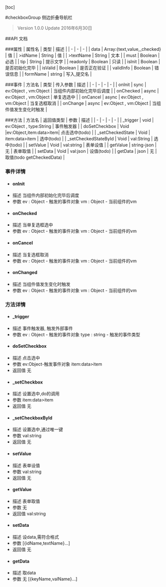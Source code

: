 ﻿[toc]

#checkboxGroup 侧边折叠导航栏
> Version 1.0.0
> Update 2016年6月30日

##API 文档

###属性
| 属性名 | 类型 | 描述 |
| - | - | - |
| data | Array:{text,value,_checked} | 值 |
| >idName | String |  值 |
| >textName | String | 文本 |
| must | Boolean | 必选 |
| tip | String | 提示文字 |
| readonly | Boolean | 只读 |
| isInit | Boolean | 是否初始化完毕 |
| isValid | Boolean | 是否正在验证 |
| validInfo | Boolean | 错误信息 |
| formName | string | 写入,提交名 |

###事件
| 方法名 | 类型 | 传入参数 | 描述 |
| - | - | - | - |
| onInit | sync | ev:Object , vm:Object | 当组件内部初始化完毕后调度 |
| onChecked | async | ev:Object , vm:Object | 单复选选中 |
| onCancel | async | ev:Object , vm:Object | 当复选框取消 |
| onChange | async | ev:Object , vm:Object | 当组件值发生变化时触发 |

###方法
| 方法名 | 返回值类型 | 参数 | 描述 |
| - | - | - | - |
| _trigger | void | ev:Object , type:String | 事件触发器 |
| doSetCheckbox | Void |ev:Object,item:data>item| 点击选中(todo) |
| _setCheckedState | Void | item:data>item | 选中(todo) |
| _setCheckedStateById | Void | val:String | 选中(todo) |
| setValue | Void | val:string | 表单设值 |
| getValue | string-json | 无 | 表单取值 |
| setData | Void | val:json | 设值(todo) |
| getData | json | 无 | 取值(todo getCheckedData) |
### 事件详情
* #### onInit
+ 描述
当组件内部初始化完毕后调度
+ 参数
ev : Object - 触发的事件对象
vm : Object - 当前组件的vm

* #### onChecked
+ 描述
当单复选框选中
+ 参数
ev : Object - 触发的事件对象
vm : Object - 当前组件的vm

* #### onCancel
+ 描述
当复选框取消
+ 参数
ev : Object - 触发的事件对象
vm : Object - 当前组件的vm

* #### onChanged
+ 描述
当组件值发生变化时触发
+ 参数
ev : Object - 触发的事件对象
vm : Object - 当前组件的vm



### 方法详情
* #### _trigger
+ 描述
事件触发器, 触发外部事件
+ 参数
ev : Object - 触发的事件对象
type : string - 触发的事件类型

* #### doSetCheckbox
+ 描述
点击选中
+ 参数
ev:Object-触发事件对象
item:data>item
+ 返回值
无
* #### _setCheckbox
+ 描述
设置选中,do的调用
+ 参数
item:data>item
+ 返回值
无
* #### _setCheckboxById
+ 描述
设置选中,通过唯一键
+ 参数
val:string
+ 返回值
无
 
* #### setValue
+ 描述
表单设值
+ 参数
val:string
+ 返回值
无

* #### getValue
+ 描述
表单取值
+ 参数
无
+ 返回值
val:string

* #### setData
+ 描述
设data,需符合格式
+ 参数
 [{idName,textName}...] 
+ 返回值
无

* #### getData
+ 描述
取data
+ 参数
无
[{keyName,valName}...] 


